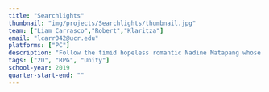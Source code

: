 ```yaml
---
title: "Searchlights"
thumbnail: "img/projects/Searchlights/thumbnail.jpg"
team: ["Liam Carrasco","Robert","Klaritza"]
email: "lcarr042@ucr.edu"
platforms: ["PC"]
description: "Follow the timid hopeless romantic Nadine Matapang whose man of her peculiar dreams turns out to be real, and attends her high school! Navigate her as she uses lucid dreaming to get more answers about her complicated life and relationship. Meet her enthusiastic and eccentric friends, who attend the school’s, “Searchlights” anime club!"
tags: ["2D", "RPG", "Unity"]
school-year: 2019
quarter-start-end: ""
---
```

